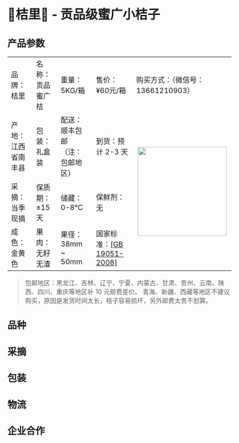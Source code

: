 # 🍊桔里🍊 - 贡品级蜜广小桔子

## 产品参数
<table>
    <tr>
        <td>品牌：桔里</td>
        <td>名称：贡品蜜广桔</td>
        <td>重量：5KG/箱</td>
        <td>售价：¥60元/箱</td>
        <td>购买方式：（微信号：13661210903）</td>
    </tr>
    <tr>
        <td>产地：江西省南丰县</td>
        <td>包装：礼盒装</td>
        <td>配送：顺丰包邮（注：包邮地区）</td>
        <td>到货：预计 2-3 天</td>
        <td rowspan="3" align="center"><img src="https://fruits.guless.com/assets/images/qrcode.jpeg" width="200" /></td>
    </tr>
    <tr>
        <td>采摘：当季现摘</td>
        <td>保质期：±15天</td>
        <td>储藏：0-8℃</td>
        <td>保鲜剂：无</td>
    </tr>
    <tr>
        <td>成色：金黄色</td>
        <td>果肉：无籽无渣</td>
        <td>果径：38mm ~ 50mm</td>
        <td>国家标准：<a href="http://openstd.samr.gov.cn/bzgk/gb/newGbInfo?hcno=A7AA45633FB268E97DF629D89ED019CE">[GB 19051-2008]</a></td>
    </tr>
</table>

> 包邮地区：黑龙江、吉林、辽宁、宁夏、内蒙古、甘肃、贵州、云南、陕西、四川、重庆等地区补 10 元邮费差价。
> 青海、新疆、西藏等地区不建议购买，原因是发货时间太长，桔子容易损坏，另外邮费太贵不划算。

## 品种


## 采摘


## 包装


## 物流


## 企业合作

